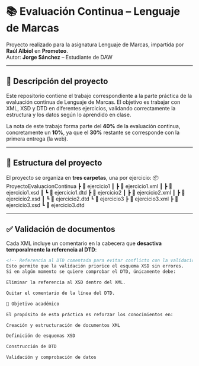 # 📚 Evaluación Continua – Lenguaje de Marcas  
Proyecto realizado para la asignatura Lenguaje de Marcas, impartida por **Raúl Albiol** en **Prometeo**.  
Autor: **Jorge Sánchez** – Estudiante de DAW

---

## 📝 Descripción del proyecto

Este repositorio contiene el trabajo correspondiente a la parte práctica de la evaluación continua de Lenguaje de Marcas. El objetivo es trabajar con XML, XSD y DTD en diferentes ejercicios, validando correctamente la estructura y los datos según lo aprendido en clase.

La nota de este trabajo forma parte del **40%** de la evaluación continua, concretamente un **10%**, ya que el **30%** restante se corresponde con la primera entrega (la web).


---

## 📂 Estructura del proyecto

El proyecto se organiza en **tres carpetas**, una por ejercicio:
📦 ProyectoEvaluacionContinua
 ┣ 📁 ejercicio1
 ┃ ┣ 📄 ejercicio1.xml
 ┃ ┣ 📄 ejercicio1.xsd
 ┃ ┗ 📄 ejercicio1.dtd
 ┣ 📁 ejercicio2
 ┃ ┣ 📄 ejercicio2.xml
 ┃ ┣ 📄 ejercicio2.xsd
 ┃ ┗ 📄 ejercicio2.dtd
 ┗ 📁 ejercicio3
    ┣ 📄 ejercicio3.xml
    ┣ 📄 ejercicio3.xsd
    ┗ 📄 ejercicio3.dtd


---

## ✅ Validación de documentos

Cada XML incluye un comentario en la cabecera que **desactiva temporalmente la referencia al DTD**:

```xml
<!-- Referencia al DTD comentada para evitar conflicto con la validación XSD -->````
Esto permite que la validación priorice el esquema XSD sin errores.
Si en algún momento se quiere comprobar el DTD, únicamente debe:

Eliminar la referencia al XSD dentro del XML.

Quitar el comentario de la línea del DTD.

🎯 Objetivo académico

El propósito de esta práctica es reforzar los conocimientos en:

Creación y estructuración de documentos XML

Definición de esquemas XSD

Construcción de DTD

Validación y comprobación de datos
